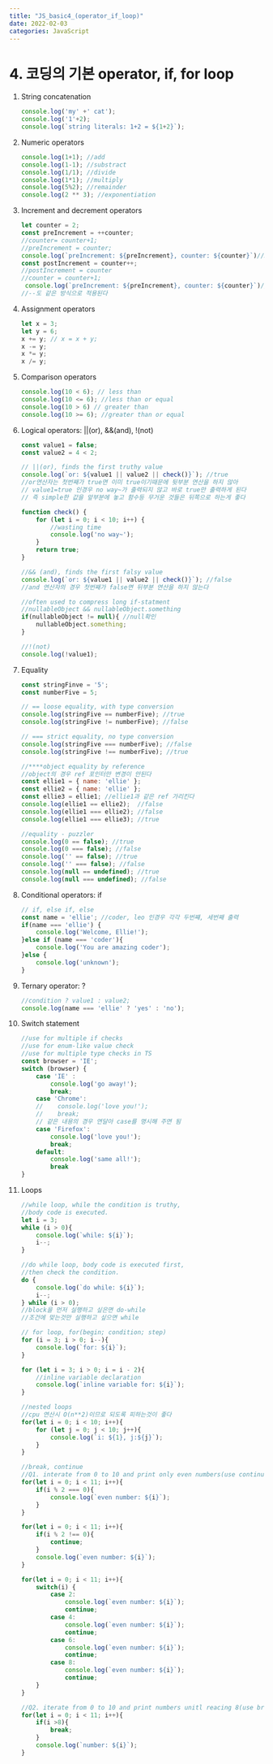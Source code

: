 ```yaml
---
title: "JS_basic4_(operator_if_loop)"
date: 2022-02-03 
categories: JavaScript
---
```


# 4. 코딩의 기본 operator, if, for loop

1. String concatenation
    ```javascript
    console.log('my' +' cat'); 
    console.log('1'+2);
    console.log(`string literals: 1+2 = ${1+2}`);
    ```
2. Numeric operators
    ```javascript
    console.log(1+1); //add
    console.log(1-1); //substract
    console.log(1/1); //divide
    console.log(1*1); //multiply
    console.log(5%2); //remainder
    console.log(2 ** 3); //exponentiation
    ```
3. Increment and decrement operators
    ```javascript
    let counter = 2;
    const preIncrement = ++counter;
    //counter= counter+1;
    //preIncrement = counter;
    console.log(`preIncrement: ${preIncrement}, counter: ${counter}`)//3,3
    const postIncrement = counter++;
    //postIncrement = counter
    //counter = counter+1;     
     console.log(`preIncrement: ${preIncrement}, counter: ${counter}`)//3,4
    //--도 같은 방식으로 적용된다
    ```
4. Assignment operators
    ```javascript
    let x = 3;
    let y = 6;
    x += y; // x = x + y;
    x -= y; 
    x *= y;
    x /= y;

5. Comparison operators
    ```javascript
    console.log(10 < 6); // less than
    console.log(10 <= 6); //less than or equal
    console.log(10 > 6) // greater than
    console.log(10 >= 6); //greater than or equal

6. Logical operators: ||(or), &&(and), !(not)
    ```javascript
    const value1 = false;
    const value2 = 4 < 2;

    // ||(or), finds the first truthy value
    console.log(`or: ${value1 || value2 || check()}`); //true
    //or연산자는 첫번째가 true면 이미 true이기때문에 뒷부분 연산을 하지 않아
    // value1=true 인경우 no way~가 출력되지 않고 바로 true만 출력하게 된다
    // 즉 simple한 값을 앞부분에 놓고 함수등 무거운 것들은 뒤쪽으로 하는게 좋다

    function check() {
        for (let i = 0; i < 10; i++) {
            //wasting time
            console.log('no way~');
        }
        return true;
    }

    //&& (and), finds the first falsy value
    console.log(`or: ${value1 || value2 || check()}`); //false
    //and 연산자의 경우 첫번째가 false면 뒤부분 연산을 하지 않는다

    //often used to compress long if-statment
    //nullableObject && nullableObject.something
    if(nullableObject != null){ //null확인
        nullableObject.something;
    }

    //!(not)
    console.log(!value1);
    ```

7. Equality
    ```javascript
    const stringFinve = '5';
    const numberFive = 5;

    // == loose equality, with type conversion
    console.log(stringFive == numberFive); //true
    console.log(stringFive != numberFive); //false

    // === strict equality, no type conversion
    console.log(stringFive === numberFive); //false
    console.log(stringFive !== numberFive); //true

    //****object equality by reference
    //object의 경우 ref 포인터만 변경이 안된다
    const ellie1 = { name: 'ellie' };
    const ellie2 = { name: 'ellie' }; 
    const ellie3 = ellie1; //ellie1과 같은 ref 가리킨다
    console.log(ellie1 == ellie2);  //false
    console.log(ellie1 === ellie2); //false
    console.log(ellie1 === ellie3); //true

    //equality - puzzler
    console.log(0 == false); //true
    console.log(0 === false); //false
    console.log('' == false); //true
    console.log('' === false); //false
    console.log(null == undefined); //true
    console.log(null === undefined); //false

8. Conditional operators: if
    ```javascript
    // if, else if, else
    const name = 'ellie'; //coder, leo 인경우 각각 두번쨰, 세번째 출력
    if(name === 'ellie') {
        console.log('Welcome, Ellie!');
    }else if (name === 'coder'){
        console.log('You are amazing coder');
    }else {
        console.log('unknown');
    }
    ```

9. Ternary operator: ?
    ```javascript
    //condition ? value1 : value2;
    console.log(name === 'ellie' ? 'yes' : 'no');
    ```

10. Switch statement
    ```javascript
    //use for multiple if checks
    //use for enum-like value check
    //use for multiple type checks in TS
    const browser = 'IE';
    switch (browser) {
        case 'IE' :
            console.log('go away!');
            break;
        case 'Chrome':
        //    console.log('love you!'); 
        //    break;
        // 같은 내용의 경우 연달아 case를 명시해 주면 됨
        case 'Firefox':
            console.log('love you!');
            break;
        default:
            console.log('same all!');
            break
    }

11. Loops
    ```javascript
    //while loop, while the condition is truthy,
    //body code is executed.
    let i = 3;
    while (i > 0){
        console.log(`while: ${i}`);
        i--;
    }

    //do while loop, body code is executed first,
    //then check the condition.
    do {
        console.log(`do while: ${i}`);
        i--;
    } while (i > 0);
    //block을 먼저 실행하고 싶은면 do-while
    //조건에 맞는것만 실행하고 싶으면 while

    // for loop, for(begin; condition; step)
    for (i = 3; i > 0; i--){
        console.log(`for: ${i}`);
    }

    for (let i = 3; i > 0; i = i - 2){
        //inline variable declaration
        console.log(`inline variable for: ${i}`);
    }

    //nested loops
    //cpu 연산시 O(n**2)이므로 되도록 피하는것이 좋다
    for(let i = 0; i < 10; i++){
        for (let j = 0; j < 10; j++){
            console.log(`i: ${1}, j:${j}`);
        }
    }

    //break, continue
    //Q1. interate from 0 to 10 and print only even numbers(use continue)
    for(let i = 0; i < 11; i++){
        if(i % 2 === 0){
            console.log(`even number: ${i}`);
        }
    }

    for(let i = 0; i < 11; i++){
        if(i % 2 !== 0){
            continue;
        }
        console.log(`even number: ${i}`);
    }

    for(let i = 0; i < 11; i++){
        switch(i) {
            case 2:
                console.log(`even number: ${i}`);
                continue;
            case 4:
                console.log(`even number: ${i}`);
                continue;
            case 6:
                console.log(`even number: ${i}`);
                continue;
            case 8:
                console.log(`even number: ${i}`);
                continue;
        }
    }   
    
    //Q2. iterate from 0 to 10 and print numbers unitl reacing 8(use break)
    for(let i = 0; i < 11; i++){
        if(i >8){
            break;
        }
        console.log(`number: ${i}`);
    }
